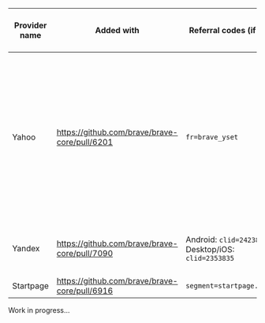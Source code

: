 | Provider name | Added with | Referral codes (if any) | Regions (2 digit country code) |
| ------------- | ---------- | ----------------------- | ------------------------------ |
| Yahoo  | https://github.com/brave/brave-core/pull/6201 | `fr=brave_yset` | AR, AT, AU, BR, CA, CH, CL, CO, DE, DK, ES, FI, FR, HK, ID, IE, IN, IT, MX, MY, NL, NO, NZ, PE, PH, SE, SG, TH, TW, GB, VE, VN |
| Yandex | https://github.com/brave/brave-core/pull/7090 | Android: `clid=2423859`<br>Desktop/iOS: `clid=2353835` | AM, AZ, BY, KG, KZ, MD, RU, TJ, TM, UZ |
| Startpage | https://github.com/brave/brave-core/pull/6916 | `segment=startpage.brave`| All |

Work in progress...